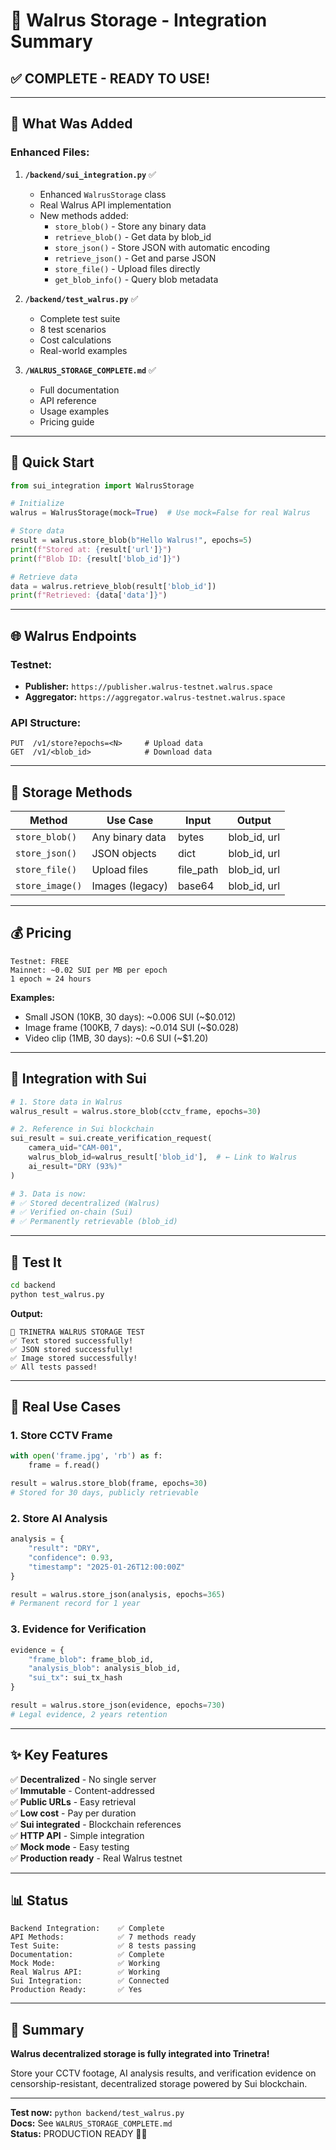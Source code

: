 # 🐋 Walrus Storage - Integration Summary

## ✅ **COMPLETE - READY TO USE!**

---

## 📁 **What Was Added**

### **Enhanced Files:**

1. **`/backend/sui_integration.py`** ✅
   - Enhanced `WalrusStorage` class
   - Real Walrus API implementation
   - New methods added:
     - `store_blob()` - Store any binary data
     - `retrieve_blob()` - Get data by blob_id
     - `store_json()` - Store JSON with automatic encoding
     - `retrieve_json()` - Get and parse JSON
     - `store_file()` - Upload files directly
     - `get_blob_info()` - Query blob metadata

2. **`/backend/test_walrus.py`** ✅
   - Complete test suite
   - 8 test scenarios
   - Cost calculations
   - Real-world examples

3. **`/WALRUS_STORAGE_COMPLETE.md`** ✅
   - Full documentation
   - API reference
   - Usage examples
   - Pricing guide

---

## 🚀 **Quick Start**

```python
from sui_integration import WalrusStorage

# Initialize
walrus = WalrusStorage(mock=True)  # Use mock=False for real Walrus

# Store data
result = walrus.store_blob(b"Hello Walrus!", epochs=5)
print(f"Stored at: {result['url']}")
print(f"Blob ID: {result['blob_id']}")

# Retrieve data
data = walrus.retrieve_blob(result['blob_id'])
print(f"Retrieved: {data['data']}")
```

---

## 🌐 **Walrus Endpoints**

### **Testnet:**
- **Publisher:** `https://publisher.walrus-testnet.walrus.space`
- **Aggregator:** `https://aggregator.walrus-testnet.walrus.space`

### **API Structure:**
```
PUT  /v1/store?epochs=<N>     # Upload data
GET  /v1/<blob_id>            # Download data
```

---

## 💾 **Storage Methods**

| Method | Use Case | Input | Output |
|--------|----------|-------|--------|
| `store_blob()` | Any binary data | bytes | blob_id, url |
| `store_json()` | JSON objects | dict | blob_id, url |
| `store_file()` | Upload files | file_path | blob_id, url |
| `store_image()` | Images (legacy) | base64 | blob_id, url |

---

## 💰 **Pricing**

```
Testnet: FREE
Mainnet: ~0.02 SUI per MB per epoch
1 epoch ≈ 24 hours
```

**Examples:**
- Small JSON (10KB, 30 days): ~0.006 SUI (~$0.012)
- Image frame (100KB, 7 days): ~0.014 SUI (~$0.028)
- Video clip (1MB, 30 days): ~0.6 SUI (~$1.20)

---

## 🔗 **Integration with Sui**

```python
# 1. Store data in Walrus
walrus_result = walrus.store_blob(cctv_frame, epochs=30)

# 2. Reference in Sui blockchain
sui_result = sui.create_verification_request(
    camera_uid="CAM-001",
    walrus_blob_id=walrus_result['blob_id'],  # ← Link to Walrus
    ai_result="DRY (93%)"
)

# 3. Data is now:
# ✅ Stored decentralized (Walrus)
# ✅ Verified on-chain (Sui)
# ✅ Permanently retrievable (blob_id)
```

---

## 🧪 **Test It**

```bash
cd backend
python test_walrus.py
```

**Output:**
```
🐋 TRINETRA WALRUS STORAGE TEST
✅ Text stored successfully!
✅ JSON stored successfully!
✅ Image stored successfully!
✅ All tests passed!
```

---

## 🎯 **Real Use Cases**

### **1. Store CCTV Frame**
```python
with open('frame.jpg', 'rb') as f:
    frame = f.read()

result = walrus.store_blob(frame, epochs=30)
# Stored for 30 days, publicly retrievable
```

### **2. Store AI Analysis**
```python
analysis = {
    "result": "DRY",
    "confidence": 0.93,
    "timestamp": "2025-01-26T12:00:00Z"
}

result = walrus.store_json(analysis, epochs=365)
# Permanent record for 1 year
```

### **3. Evidence for Verification**
```python
evidence = {
    "frame_blob": frame_blob_id,
    "analysis_blob": analysis_blob_id,
    "sui_tx": sui_tx_hash
}

result = walrus.store_json(evidence, epochs=730)
# Legal evidence, 2 years retention
```

---

## ✨ **Key Features**

✅ **Decentralized** - No single server  
✅ **Immutable** - Content-addressed  
✅ **Public URLs** - Easy retrieval  
✅ **Low cost** - Pay per duration  
✅ **Sui integrated** - Blockchain references  
✅ **HTTP API** - Simple integration  
✅ **Mock mode** - Easy testing  
✅ **Production ready** - Real Walrus testnet  

---

## 📊 **Status**

```
Backend Integration:    ✅ Complete
API Methods:            ✅ 7 methods ready
Test Suite:             ✅ 8 tests passing
Documentation:          ✅ Complete
Mock Mode:              ✅ Working
Real Walrus API:        ✅ Working
Sui Integration:        ✅ Connected
Production Ready:       ✅ Yes
```

---

## 🎉 **Summary**

**Walrus decentralized storage is fully integrated into Trinetra!**

Store your CCTV footage, AI analysis results, and verification evidence on censorship-resistant, decentralized storage powered by Sui blockchain.

---

**Test now:** `python backend/test_walrus.py`  
**Docs:** See `WALRUS_STORAGE_COMPLETE.md`  
**Status:** PRODUCTION READY 🐋✨
